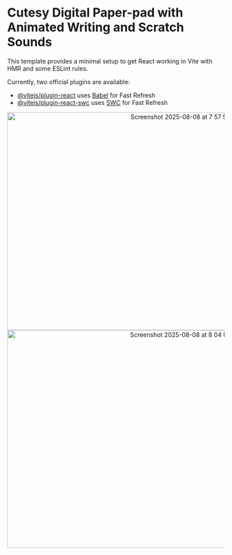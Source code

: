 # Cutesy Digital Paper-pad with Animated Writing and Scratch Sounds

This template provides a minimal setup to get React working in Vite with HMR and some ESLint rules.

Currently, two official plugins are available:

- [@vitejs/plugin-react](https://github.com/vitejs/vite-plugin-react/blob/main/packages/plugin-react) uses [Babel](https://babeljs.io/) for Fast Refresh
- [@vitejs/plugin-react-swc](https://github.com/vitejs/vite-plugin-react/blob/main/packages/plugin-react-swc) uses [SWC](https://swc.rs/) for Fast Refresh

<center>
<img width="811" height="505" alt="Screenshot 2025-08-08 at 7 57 54 PM" src="https://github.com/user-attachments/assets/62dc0992-dd93-43be-b9f0-a3bf4a0323f7" />
<img width="811" height="505" alt="Screenshot 2025-08-08 at 8 04 08 PM" src="https://github.com/user-attachments/assets/e4b75f44-47e6-461d-8bd2-ab95df34bc1d" />
</center>

